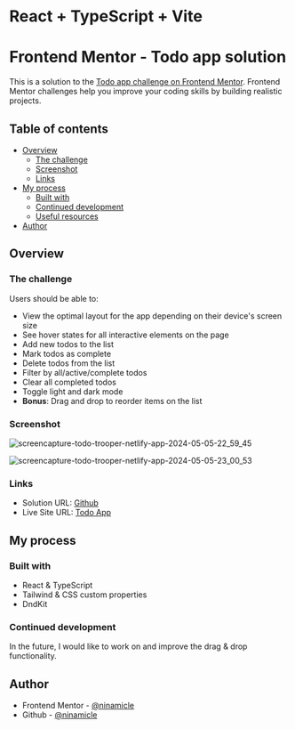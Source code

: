 # React + TypeScript + Vite
# Frontend Mentor - Todo app solution

This is a solution to the [Todo app challenge on Frontend Mentor](https://www.frontendmentor.io/challenges/todo-app-Su1_KokOW). Frontend Mentor challenges help you improve your coding skills by building realistic projects.

## Table of contents

- [Overview](#overview)
    - [The challenge](#the-challenge)
    - [Screenshot](#screenshot)
    - [Links](#links)
- [My process](#my-process)
    - [Built with](#built-with)
    - [Continued development](#continued-development)
    - [Useful resources](#useful-resources)
- [Author](#author)


## Overview

### The challenge

Users should be able to:

- View the optimal layout for the app depending on their device's screen size
- See hover states for all interactive elements on the page
- Add new todos to the list
- Mark todos as complete
- Delete todos from the list
- Filter by all/active/complete todos
- Clear all completed todos
- Toggle light and dark mode
- **Bonus**: Drag and drop to reorder items on the list

### Screenshot
![screencapture-todo-trooper-netlify-app-2024-05-05-22_59_45](https://github.com/ninamicle/fem-todo-app/assets/47386569/d422ce12-d392-4037-ac86-f95dfc410d45)

![screencapture-todo-trooper-netlify-app-2024-05-05-23_00_53](https://github.com/ninamicle/fem-todo-app/assets/47386569/5af668cf-9ee5-412f-8054-ebacd2b3ff1f)


### Links

- Solution URL: [Github](https://github.com/ninamicle/fem-todo-app)
- Live Site URL: [Todo App](https://todo-trooper.netlify.app/)

## My process

### Built with

- React & TypeScript
- Tailwind & CSS custom properties
- DndKit

### Continued development

In the future, I would like to work on and improve the drag & drop functionality.

## Author
- Frontend Mentor - [@ninamicle](https://www.frontendmentor.io/profile/ninamicle)
- Github - [@ninamicle](https://github.com/ninamicle)

